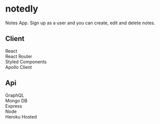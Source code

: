 # notedly
Notes App. Sign up as a user and you can create, edit and delete notes. 

## Client
React <br />
React Router <br />
Styled Components <br />
Apollo Client

## Api
GraphQL <br />
Mongo DB <br />
Express <br />
Node <br />
Heroku Hosted
